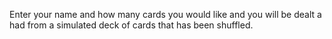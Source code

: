 Enter your name and how many cards you would like and you will be dealt a had from a simulated deck of cards that has been shuffled.
